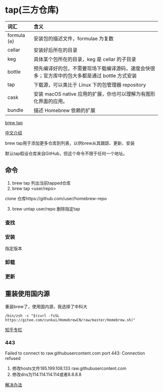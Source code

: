 # tap(三方仓库)

| 词汇        | 含义                                                         |
| :---------- | :----------------------------------------------------------- |
| formula (e) | 安装包的描述文件，formulae 为复数                            |
| cellar      | 安装好后所在的目录                                           |
| keg         | 具体某个包所在的目录，keg 是 cellar 的子目录                 |
| bottle      | 预先编译好的包，不需要现场下载编译源码，速度会快很多；官方库中的包大多都是通过 bottle 方式安装 |
| tap         | 下载源，可以类比于 Linux 下的包管理器 repository             |
| cask        | 安装 macOS native 应用的扩展，你也可以理解为有图形化界面的应用。 |
| bundle      | 描述 Homebrew 依赖的扩展                                     |

[brew tap](https://docs.brew.sh/Taps)

[中文介绍](https://sspai.com/post/56009)

brew tap用于添加更多仓库到列表，以供brew从其跟踪、更新、安装

默认tap假设仓库来自GitHub，但这个命令不限于任何一个地址。

## 命令

1. brew tap 列出当前tapped仓库
2. brew tap <user/repo> 

clone 仓库https://github.com/user/homebrew-repo 

3. brew untap  user/repo 删除指定tap

### 查找

### 安装

指定版本

### 卸载

### 更新



## 重装使用国内源

重装brew了，使用国内源，我选择了中科大

```shell
/bin/zsh -c "$(curl -fsSL https://gitee.com/cunkai/HomebrewCN/raw/master/Homebrew.sh)"
```

[知乎专栏](https://zhuanlan.zhihu.com/p/111014448)

### 443

Failed to connect to raw.githubusercontent.com port 443: Connection refused

1. 修改hosts文件185.199.108.133 raw.githubusercontent.com
2. 修改dns为114.114.114.114或者8.8.8.8

[解决办法](https://www.debugpoint.com/failed-connect-raw-githubusercontent-com-port-443/#:~:text=There%20are%20many%20ways%20to%20fix%20this.%20Try,Update%20the%20proxy%20settings%20with%20your%20network%20details)
